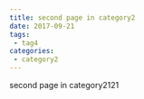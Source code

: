 ```yaml
---
title: second page in category2
date: 2017-09-21
tags:
 - tag4
categories: 
 - category2
---
```


second page in category2121
